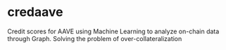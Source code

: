 # credaave
Credit scores for AAVE using Machine Learning to analyze on-chain data through Graph. Solving the problem of over-collateralization
